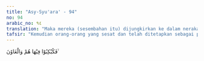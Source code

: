 ```yaml
---
title: "Asy-Syu'ara' - 94"
no: 94
arabic_no: ٩٤
translation: "Maka mereka (sesembahan itu) dijungkirkan ke dalam neraka bersama orang-orang yang sesat,"
tafsir: "Kemudian orang-orang yang sesat dan telah ditetapkan sebagai penghuni neraka dijungkirkan bersama-sama pimpinan mereka dan tentara iblis seluruhnya. Tentara iblis dalam ayat ini dimaksudkan ialah orang-orang yang suka mengikuti perbuatan maksiat. Baik mereka yang mengikuti atau pemimpin yang diikuti sama-sama dilemparkan ke dalamnya."
---
```

فَكُبْكِبُوْا فِيْهَا هُمْ وَالْغَاوٗنَ ۙ 